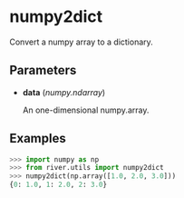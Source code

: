 # numpy2dict

Convert a numpy array to a dictionary.



## Parameters

- **data** (*numpy.ndarray*)

    An one-dimensional numpy.array.



## Examples

```python
>>> import numpy as np
>>> from river.utils import numpy2dict
>>> numpy2dict(np.array([1.0, 2.0, 3.0]))
{0: 1.0, 1: 2.0, 2: 3.0}
```

